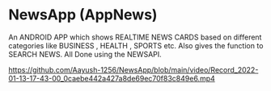 # NewsApp (AppNews)
An ANDROID APP which shows REALTIME NEWS CARDS based on different categories like BUSINESS , HEALTH , SPORTS etc. Also gives the function to SEARCH NEWS. All Done using the NEWSAPI.

https://github.com/Aayush-1256/NewsApp/blob/main/video/Record_2022-01-13-17-43-00_0caebe442a427a8de69ec70f83c849e6.mp4
